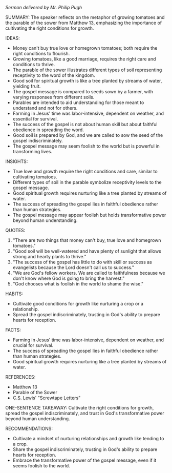 _Sermon delivered by Mr. Philip Pugh_

SUMMARY:
The speaker reflects on the metaphor of growing tomatoes and the parable of the sower from Matthew 13, emphasizing the importance of cultivating the right conditions for growth.

IDEAS:
- Money can't buy true love or homegrown tomatoes; both require the right conditions to flourish.
- Growing tomatoes, like a good marriage, requires the right care and conditions to thrive.
- The parable of the sower illustrates different types of soil representing receptivity to the word of the kingdom.
- Good soil for spiritual growth is like a tree planted by streams of water, yielding fruit.
- The gospel message is compared to seeds sown by a farmer, with varying responses from different soils.
- Parables are intended to aid understanding for those meant to understand and not for others.
- Farming in Jesus' time was labor-intensive, dependent on weather, and essential for survival.
- The success of the gospel is not about human skill but about faithful obedience in spreading the word.
- Good soil is prepared by God, and we are called to sow the seed of the gospel indiscriminately.
- The gospel message may seem foolish to the world but is powerful in transforming lives.

INSIGHTS:
- True love and growth require the right conditions and care, similar to cultivating tomatoes.
- Different types of soil in the parable symbolize receptivity levels to the gospel message.
- Good spiritual growth requires nurturing like a tree planted by streams of water.
- The success of spreading the gospel lies in faithful obedience rather than human strategies.
- The gospel message may appear foolish but holds transformative power beyond human understanding.

QUOTES:
1. "There are two things that money can't buy, true love and homegrown tomatoes."
2. "Good soil will be well-watered and have plenty of sunlight that allows strong and hearty plants to thrive."
3. "The success of the gospel has little to do with skill or success as evangelists because the Lord doesn't call us to success."
4. "We are God's fellow workers. We are called to faithfulness because we don't know where God is going to bring the harvest."
5. "God chooses what is foolish in the world to shame the wise."

HABITS:
- Cultivate good conditions for growth like nurturing a crop or a relationship.
- Spread the gospel indiscriminately, trusting in God's ability to prepare hearts for reception.

FACTS:
- Farming in Jesus' time was labor-intensive, dependent on weather, and crucial for survival.
- The success of spreading the gospel lies in faithful obedience rather than human strategies.
- Good spiritual growth requires nurturing like a tree planted by streams of water.

REFERENCES:
- Matthew 13
- Parable of the Sower
- C.S. Lewis' "Screwtape Letters"

ONE-SENTENCE TAKEAWAY:
Cultivate the right conditions for growth, spread the gospel indiscriminately, and trust in God's transformative power beyond human understanding.

RECOMMENDATIONS:
- Cultivate a mindset of nurturing relationships and growth like tending to a crop.
- Share the gospel indiscriminately, trusting in God's ability to prepare hearts for reception.
- Embrace the transformative power of the gospel message, even if it seems foolish to the world.